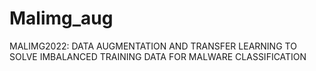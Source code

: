 # Malimg_aug
MALIMG2022: DATA AUGMENTATION AND TRANSFER LEARNING TO SOLVE IMBALANCED TRAINING DATA FOR MALWARE CLASSIFICATION
